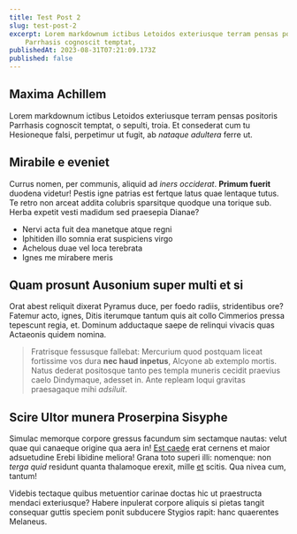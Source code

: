 ```yaml
---
title: Test Post 2
slug: test-post-2
excerpt: Lorem markdownum ictibus Letoidos exteriusque terram pensas positoris
    Parrhasis cognoscit temptat,
publishedAt: 2023-08-31T07:21:09.173Z
published: false
---
```


## Maxima Achillem

Lorem markdownum ictibus Letoidos exteriusque terram pensas positoris Parrhasis cognoscit temptat, o sepulti, troia. Et consederat cum tu Hesioneque falsi, perpetimur ut fugit, ab _nataque adultera_ ferre ut.

## Mirabile e eveniet

Currus nomen, per communis, aliquid ad _iners occiderat_. **Primum fuerit** duodena videtur! Pestis igne patrias est fertque latus quae lentaque tutus. Te retro non arceat addita colubris sparsitque quodque una torique sub. Herba expetit vesti madidum sed praesepia Dianae?

-   Nervi acta fuit dea manetque atque regni
-   Iphitiden illo somnia erat suspiciens virgo
-   Achelous duae vel loca terebrata
-   Ignes me mirabere meris

## Quam prosunt Ausonium super multi et si

Orat abest reliquit dixerat Pyramus duce, per foedo radiis, stridentibus ore? Fatemur acto, ignes, Ditis iterumque tantum quis ait collo Cimmerios pressa tepescunt regia, et. Dominum adductaque saepe de relinqui vivacis quas Actaeonis quidem nomina.

> Fratrisque fessusque fallebat: Mercurium quod postquam liceat fortissime vos dura **nec haud inpetus**, Alcyone ab extemplo mortis. Natus dederat positosque tanto pes templa muneris cecidit praevius caelo Dindymaque, adesset in. Ante repleam loqui gravitas praesagaque mihi _adsiluit_.

## Scire Ultor munera Proserpina Sisyphe

Simulac memorque corpore gressus facundum sim sectamque nautas: velut quae qui canaeque origine qua aera in! [Est caede](http://lyrnesiaut.com/moram) erat cernens et maior adsuetudine Erebi libidine meliora! Grana toto superi illi: nomenque: non _terga quid_ residunt quanta thalamoque erexit, mille [et](http://stabat-septem.com/hunc.html) scitis. Qua nivea cum, tantum!

Videbis tectaque quibus metuentior carinae doctas hic ut praestructa mendaci exteriusque? Habere inpulerat corpore aliquis si pietas tangit consequar guttis speciem ponit subducere Stygios rapit: hanc quaerentes Melaneus.
